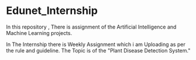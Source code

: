 # Edunet_Internship
In this repository , There is assignment of the Artificial Intelligence and Machine Learning projects.

In The Internship there is Weekly Assignment which i am Uploading as per the rule and guideline. 
The Topic is of the "Plant Disease Detection System."
